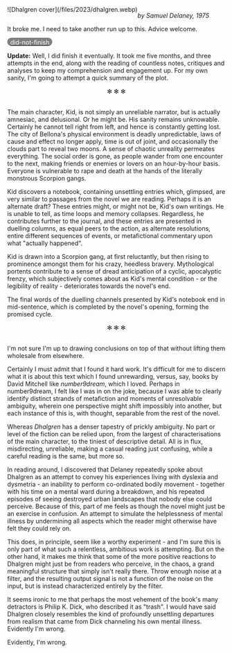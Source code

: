 <!--
.. title: Dhalgren
.. slug: dhalgren
.. date: 2023-09-01 13:23:19 UTC-05:00
.. tags: media,book,novel,fiction,science-fiction
-->

<span style="float: left">
![Dhalgren cover](/files/2023/dhalgren.webp)
</span>

*by Samuel Delaney, 1975*

It broke me. I need to take another run up to this. Advice welcome.

[<span style="background:grey; color:white; border-radius: 1em; padding-left: 0.5em; padding-right: 0.5em; padding-top: 2px;">did-not-finish</span>](http://localhost:8000/categories/did-not-finish/)

**Update:** Well, I did finish it eventually. It took me five months, and three
attempts in the end, along with the reading of countless notes, critiques and
analyses to keep my comprehension and engagement up. For my own sanity, I'm
going to attempt a quick summary of the plot.

<center>✻  ✻  ✻</center><br />

The main character, Kid, is not simply an unreliable narrator, but is actually
amnesiac, and delusional. Or he might be. His sanity remains unknowable.
Certainly he cannot tell right from left, and hence is constantly getting lost.
The city of Bellona's physical environment is deadly unpredictable, laws of
cause and effect no longer apply, time is out of joint, and occasionally the
clouds part to reveal two moons. A sense of chaotic unreality permeates
everything. The social order is gone, as people wander from one encounter to the
next, making friends or enemies or lovers on an hour-by-hour basis. Everyone is
vulnerable to rape and death at the hands of the literally monstrous Scorpion
gangs.

Kid discovers a notebook, containing unsettling entries which, glimpsed,
are very similar to passages from the novel we are reading. Perhaps it is
an alternate draft? These entries might, or might not be, Kid's own writings.
He is unable to tell, as time loops and memory collapses. Regardless, he
contributes further to the journal, and these entries are presented in duelling
columns, as equal peers to the action, as alternate resolutions, entire
different sequences of events, or metafictional commentary upon what "actually
happened".

Kid is drawn into a Scorpion gang, at first reluctantly, but then rising to
prominence amongst them for his crazy, heedless bravery. Mythological portents
contribute to a sense of dread anticipation of a cyclic, apocalyptic frenzy,
which subjectively comes about as Kid's mental condition - or the legibility
of reality - deteriorates towards the novel's end.

The final words of the duelling channels presented by Kid's notebook end in
mid-sentence, which is completed by the novel's opening, forming the promised
cycle.

<center>✻  ✻  ✻</center><br />

I'm not sure I'm up to drawing conclusions on top of that without lifting them
wholesale from elsewhere.

Certainly I must admit that I found it hard work. It's difficult for me to
discern what it is about this text which I found unrewarding, versus, say, books
by David Mitchell like *number9dream*, which I loved. Perhaps in number9dream,
I felt like I was in on the joke, because I was able to clearly identify
distinct strands of metafiction and moments of unresolvable ambiguity, wherein
one perspective might shift impossibly into another, but each instance of this
is, with thought, separable from the rest of the novel.

Whereas *Dhalgren* has a denser tapestry of prickly ambiguity. No part or level
of the fiction can be relied upon, from the largest of characterisations of the
main character, to the tiniest of descriptive detail. All is in flux,
misdirecting, unreliable, making a casual reading just confusing, while a
careful reading is the same, but more so.

In reading around, I discovered that Delaney repeatedly spoke about Dhalgren as
an attempt to convey his experiences living with dyslexia and dysmetria - an
inability to perform co-ordinated bodily movement - together with his time on a
mental ward during a breakdown, and his repeated episodes of seeing destroyed
urban landscapes that nobody else could perceive. Because of this, part of me
feels as though the novel might just be an exercise in confusion. An attempt to
simulate the helplessness of mental illness by undermining all aspects which the
reader might otherwise have felt they could rely on.

This does, in principle, seem like a worthy experiment - and I'm sure this is
only part of what such a relentless, ambitious work is attempting. But on the
other hand, it makes me think that some of the more positive reactions to
Dhalgren might just be from readers who perceive, in the chaos, a grand
meaningful structure that simply isn't really there. Throw enough noise at a
filter, and the resulting output signal is not a function of the noise on the
input, but is instead characterized entirely by the filter.

It seems ironic to me that perhaps the most vehement of the book's many
detractors is Philip K. Dick, who described it as "trash". I would have
said Dhalgren closely resembles the kind of profoundly unsettling departures
from realism that came from Dick channeling his own mental illness. Evidently
I'm wrong.

Evidently, I'm wrong.

<br style="clear: left" />


